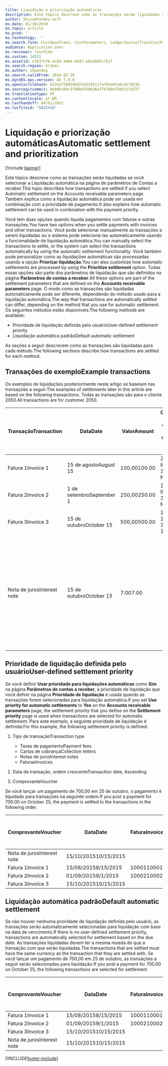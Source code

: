 ```yaml
---
title: Liquidação e priorização automáticas
description: Este tópico descreve como as transações serão liquidadas se você selecionar a Liquidação automática na página de parâmetros de Contas a receber. Também explica como a liquidação automática pode ser usada em combinação com a prioridade de pagamento.
author: ShivamPandey-msft
ms.date: 01/30/2019
ms.topic: article
ms.prod: ''
ms.technology: ''
ms.search.form: CustOpenTrans, CustParameters, LedgerJournalTransCustPaym
audience: Application User
ms.reviewer: roschlom
ms.custom: 14531
ms.assetid: e7837cf6-ec69-44b4-8d47-eba38d5c7b1f
ms.search.region: Global
ms.author: shpandey
ms.search.validFrom: 2016-02-28
ms.dyn365.ops.version: AX 7.0.0
ms.openlocfilehash: b23c6750859bd5fe519511fa765e07e8c91f8236
ms.sourcegitcommit: 0e8db169c3f90bd750826af76709ef5d621fd377
ms.translationtype: HT
ms.contentlocale: pt-BR
ms.lasthandoff: 04/01/2021
ms.locfileid: "5822410"
---
```

# <a name="automatic-settlement-and-prioritization"></a><span data-ttu-id="4097d-104">Liquidação e priorização automáticas</span><span class="sxs-lookup"><span data-stu-id="4097d-104">Automatic settlement and prioritization</span></span>

[!include [banner](../includes/banner.md)]

<span data-ttu-id="4097d-105">Este tópico descreve como as transações serão liquidadas se você selecionar a Liquidação automática na página de parâmetros de Contas a receber.</span><span class="sxs-lookup"><span data-stu-id="4097d-105">This topic describes how transactions are settled if you select Automatic settlement on the Accounts receivable parameters page.</span></span> <span data-ttu-id="4097d-106">Também explica como a liquidação automática pode ser usada em combinação com a prioridade de pagamento.</span><span class="sxs-lookup"><span data-stu-id="4097d-106">It also explains how automatic settlement can be used in combination with the payment priority.</span></span>

<span data-ttu-id="4097d-107">Você tem duas opções quando liquida pagamentos com faturas e outras transações.</span><span class="sxs-lookup"><span data-stu-id="4097d-107">You have two options when you settle payments with invoices and other transactions.</span></span> <span data-ttu-id="4097d-108">Você pode selecionar manualmente as transações a serem liquidadas ou o sistema pode selecioná-las automaticamente usando a funcionalidade de liquidação automática.</span><span class="sxs-lookup"><span data-stu-id="4097d-108">You can manually select the transactions to settle, or the system can select the transactions automatically by using the automatic settlement functionality.</span></span> <span data-ttu-id="4097d-109">Você também pode personalizar como as liquidações automáticas são processadas usando a opção **Priorizar liquidação**.</span><span class="sxs-lookup"><span data-stu-id="4097d-109">You can also customize how automatic settlements are processed by using the **Prioritize settlement** option.</span></span> <span data-ttu-id="4097d-110">Todas essas opções são parte dos parâmetros de liquidação que são definidos na página **Parâmetros de contas a receber**.</span><span class="sxs-lookup"><span data-stu-id="4097d-110">All these options are part of the settlement parameters that are defined on the **Accounts receivable parameters** page.</span></span> <span data-ttu-id="4097d-111">O modo como as transações são liquidadas automaticamente pode ser diferente, dependendo do método usado para a liquidação automática.</span><span class="sxs-lookup"><span data-stu-id="4097d-111">The way that transactions are automatically settled can differ, depending on the method that you use for automatic settlement.</span></span> <span data-ttu-id="4097d-112">Os seguintes métodos estão disponíveis:</span><span class="sxs-lookup"><span data-stu-id="4097d-112">The following methods are available:</span></span>

-   <span data-ttu-id="4097d-113">Prioridade de liquidação definida pelo usuário</span><span class="sxs-lookup"><span data-stu-id="4097d-113">User-defined settlement priority</span></span>
-   <span data-ttu-id="4097d-114">Liquidação automática padrão</span><span class="sxs-lookup"><span data-stu-id="4097d-114">Default automatic settlement</span></span>

<span data-ttu-id="4097d-115">As seções a seguir descrevem como as transações são liquidadas para cada método.</span><span class="sxs-lookup"><span data-stu-id="4097d-115">The following sections describe how transactions are settled for each method.</span></span>

## <a name="example-transactions"></a><span data-ttu-id="4097d-116">Transações de exemplo</span><span class="sxs-lookup"><span data-stu-id="4097d-116">Example transactions</span></span>
<span data-ttu-id="4097d-117">Os exemplos de liquidações posteriormente neste artigo se baseiam nas transações a seguir.</span><span class="sxs-lookup"><span data-stu-id="4097d-117">The examples of settlements later in this article are based on the following transactions.</span></span> <span data-ttu-id="4097d-118">Todas as transações são para o cliente 2050.</span><span class="sxs-lookup"><span data-stu-id="4097d-118">All transactions are for customer 2050.</span></span>

| <span data-ttu-id="4097d-119">Transação</span><span class="sxs-lookup"><span data-stu-id="4097d-119">Transaction</span></span>   | <span data-ttu-id="4097d-120">Data</span><span class="sxs-lookup"><span data-stu-id="4097d-120">Date</span></span>        | <span data-ttu-id="4097d-121">Valor</span><span class="sxs-lookup"><span data-stu-id="4097d-121">Amount</span></span> | <span data-ttu-id="4097d-122">Condições de desconto à vista</span><span class="sxs-lookup"><span data-stu-id="4097d-122">Cash discount terms</span></span> | <span data-ttu-id="4097d-123">Data do desconto à vista</span><span class="sxs-lookup"><span data-stu-id="4097d-123">Cash discount date</span></span> | <span data-ttu-id="4097d-124">Comentários</span><span class="sxs-lookup"><span data-stu-id="4097d-124">Comments</span></span>                                                                                                                                                                                      |
|---------------|-------------|--------|---------------------|--------------------|-----------------------------------------------------------------------------------------------------------------------------------------------------------------------------------------------|
| <span data-ttu-id="4097d-125">Fatura 1</span><span class="sxs-lookup"><span data-stu-id="4097d-125">Invoice 1</span></span>     | <span data-ttu-id="4097d-126">15 de agosto</span><span class="sxs-lookup"><span data-stu-id="4097d-126">August 15</span></span>   | <span data-ttu-id="4097d-127">100,00</span><span class="sxs-lookup"><span data-stu-id="4097d-127">100.00</span></span> | <span data-ttu-id="4097d-128">2%14, líquido 30</span><span class="sxs-lookup"><span data-stu-id="4097d-128">2%14, Net 30</span></span>        | <span data-ttu-id="4097d-129">29 de agosto</span><span class="sxs-lookup"><span data-stu-id="4097d-129">August 29</span></span>          |                                                                                                                                                                                               |
| <span data-ttu-id="4097d-130">Fatura 2</span><span class="sxs-lookup"><span data-stu-id="4097d-130">Invoice 2</span></span>     | <span data-ttu-id="4097d-131">1 de setembro</span><span class="sxs-lookup"><span data-stu-id="4097d-131">September 1</span></span> | <span data-ttu-id="4097d-132">250,00</span><span class="sxs-lookup"><span data-stu-id="4097d-132">250.00</span></span> | <span data-ttu-id="4097d-133">2%14, líquido 30</span><span class="sxs-lookup"><span data-stu-id="4097d-133">2%14, Net 30</span></span>        | <span data-ttu-id="4097d-134">15 de setembro</span><span class="sxs-lookup"><span data-stu-id="4097d-134">September 15</span></span>       |                                                                                                                                                                                               |
| <span data-ttu-id="4097d-135">Fatura 3</span><span class="sxs-lookup"><span data-stu-id="4097d-135">Invoice 3</span></span>     | <span data-ttu-id="4097d-136">15 de outubro</span><span class="sxs-lookup"><span data-stu-id="4097d-136">October 15</span></span>  | <span data-ttu-id="4097d-137">500,00</span><span class="sxs-lookup"><span data-stu-id="4097d-137">500.00</span></span> | <span data-ttu-id="4097d-138">2% 14/Líquido 30</span><span class="sxs-lookup"><span data-stu-id="4097d-138">2% 14/Net 30</span></span>        | <span data-ttu-id="4097d-139">29 de outubro</span><span class="sxs-lookup"><span data-stu-id="4097d-139">October 29</span></span>         |                                                                                                                                                                                               |
| <span data-ttu-id="4097d-140">Nota de juros</span><span class="sxs-lookup"><span data-stu-id="4097d-140">Interest note</span></span> | <span data-ttu-id="4097d-141">15 de outubro</span><span class="sxs-lookup"><span data-stu-id="4097d-141">October 15</span></span>  | <span data-ttu-id="4097d-142">7:00</span><span class="sxs-lookup"><span data-stu-id="4097d-142">7.00</span></span>   |                     |                    | <span data-ttu-id="4097d-143">Esta nota de juros destina-se à fatura 1 e à fatura 2.</span><span class="sxs-lookup"><span data-stu-id="4097d-143">This interest note is for invoice 1 and invoice 2.</span></span> <span data-ttu-id="4097d-144">O valor é calculado como 2% de juros em valores devidos com 30 ou mais dias de atraso.</span><span class="sxs-lookup"><span data-stu-id="4097d-144">The amount is calculated as 2-percent interest on amounts that are 30 or more days past due.</span></span> <span data-ttu-id="4097d-145">Por exemplo, 0,02 × (100,00 + 250,00) = 7,00.</span><span class="sxs-lookup"><span data-stu-id="4097d-145">For example, 0.02 × (100.00 + 250.00) = 7.00.</span></span> |

## <a name="user-defined-settlement-priority"></a><span data-ttu-id="4097d-146">Prioridade de liquidação definida pelo usuário</span><span class="sxs-lookup"><span data-stu-id="4097d-146">User-defined settlement priority</span></span>
<span data-ttu-id="4097d-147">Se você definir **Usar prioridade para liquidações automáticas** como **Sim** na página **Parâmetros de contas a receber**, a prioridade de liquidação que você definir na página **Prioridade de liquidação** é usada quando as transações forem selecionadas para liquidação automática.</span><span class="sxs-lookup"><span data-stu-id="4097d-147">If you set **Use priority for automatic settlements** to **Yes** on the **Accounts receivable parameters** page, the settlement priority that you define on the **Settlement priority** page is used when transactions are selected for automatic settlement.</span></span> <span data-ttu-id="4097d-148">Para este exemplo, a seguinte prioridade de liquidação é definida:</span><span class="sxs-lookup"><span data-stu-id="4097d-148">For this example, the following settlement priority is defined:</span></span>

1.  <span data-ttu-id="4097d-149">Tipo de transação</span><span class="sxs-lookup"><span data-stu-id="4097d-149">Transaction type</span></span>
    -   <span data-ttu-id="4097d-150">Taxas de pagamento</span><span class="sxs-lookup"><span data-stu-id="4097d-150">Payment fees</span></span>
    -   <span data-ttu-id="4097d-151">Cartas de cobrança</span><span class="sxs-lookup"><span data-stu-id="4097d-151">Collection letters</span></span>
    -   <span data-ttu-id="4097d-152">Notas de juros</span><span class="sxs-lookup"><span data-stu-id="4097d-152">Interest notes</span></span>
    -   <span data-ttu-id="4097d-153">Faturas</span><span class="sxs-lookup"><span data-stu-id="4097d-153">Invoices</span></span>

2.  <span data-ttu-id="4097d-154">Data da transação, ordem crescente</span><span class="sxs-lookup"><span data-stu-id="4097d-154">Transaction date, Ascending</span></span>
3.  <span data-ttu-id="4097d-155">Comprovante</span><span class="sxs-lookup"><span data-stu-id="4097d-155">Voucher</span></span>

<span data-ttu-id="4097d-156">Se você lançar um pagamento de 700,00 em 25 de outubro, o pagamento é liquidado para transações na seguinte ordem.</span><span class="sxs-lookup"><span data-stu-id="4097d-156">If you post a payment for 700.00 on October 25, the payment is settled to the transactions in the following order.</span></span>

| <span data-ttu-id="4097d-157">Comprovante</span><span class="sxs-lookup"><span data-stu-id="4097d-157">Voucher</span></span>       | <span data-ttu-id="4097d-158">Data</span><span class="sxs-lookup"><span data-stu-id="4097d-158">Date</span></span>       | <span data-ttu-id="4097d-159">Fatura</span><span class="sxs-lookup"><span data-stu-id="4097d-159">Invoice</span></span> | <span data-ttu-id="4097d-160">Valor na moeda da transação</span><span class="sxs-lookup"><span data-stu-id="4097d-160">Amount in transaction currency</span></span> | <span data-ttu-id="4097d-161">Valor para liquidar</span><span class="sxs-lookup"><span data-stu-id="4097d-161">Amount to settle</span></span> | <span data-ttu-id="4097d-162">Saldo</span><span class="sxs-lookup"><span data-stu-id="4097d-162">Balance</span></span> | <span data-ttu-id="4097d-163">Moeda</span><span class="sxs-lookup"><span data-stu-id="4097d-163">Currency</span></span> |
|---------------|------------|---------|--------------------------------|------------------|---------|----------|
| <span data-ttu-id="4097d-164">Nota de juros</span><span class="sxs-lookup"><span data-stu-id="4097d-164">Interest note</span></span> | <span data-ttu-id="4097d-165">15/10/2015</span><span class="sxs-lookup"><span data-stu-id="4097d-165">10/15/2015</span></span> |         | <span data-ttu-id="4097d-166">7:00</span><span class="sxs-lookup"><span data-stu-id="4097d-166">7.00</span></span>                           | <span data-ttu-id="4097d-167">7:00</span><span class="sxs-lookup"><span data-stu-id="4097d-167">7.00</span></span>             | <span data-ttu-id="4097d-168">0,00</span><span class="sxs-lookup"><span data-stu-id="4097d-168">0.00</span></span>    | <span data-ttu-id="4097d-169">USD</span><span class="sxs-lookup"><span data-stu-id="4097d-169">USD</span></span>      |
| <span data-ttu-id="4097d-170">Fatura 1</span><span class="sxs-lookup"><span data-stu-id="4097d-170">Invoice 1</span></span>     | <span data-ttu-id="4097d-171">15/08/2015</span><span class="sxs-lookup"><span data-stu-id="4097d-171">8/15/2015</span></span>  | <span data-ttu-id="4097d-172">10001</span><span class="sxs-lookup"><span data-stu-id="4097d-172">10001</span></span>   | <span data-ttu-id="4097d-173">100,00</span><span class="sxs-lookup"><span data-stu-id="4097d-173">100.00</span></span>                         | <span data-ttu-id="4097d-174">100,00</span><span class="sxs-lookup"><span data-stu-id="4097d-174">100.00</span></span>           | <span data-ttu-id="4097d-175">0,00</span><span class="sxs-lookup"><span data-stu-id="4097d-175">0.00</span></span>    | <span data-ttu-id="4097d-176">USD</span><span class="sxs-lookup"><span data-stu-id="4097d-176">USD</span></span>      |
| <span data-ttu-id="4097d-177">Fatura 2</span><span class="sxs-lookup"><span data-stu-id="4097d-177">Invoice 2</span></span>     | <span data-ttu-id="4097d-178">01/09/2015</span><span class="sxs-lookup"><span data-stu-id="4097d-178">9/1/2015</span></span>   | <span data-ttu-id="4097d-179">10002</span><span class="sxs-lookup"><span data-stu-id="4097d-179">10002</span></span>   | <span data-ttu-id="4097d-180">250,00</span><span class="sxs-lookup"><span data-stu-id="4097d-180">250.00</span></span>                         | <span data-ttu-id="4097d-181">250,00</span><span class="sxs-lookup"><span data-stu-id="4097d-181">250.00</span></span>           | <span data-ttu-id="4097d-182">0,00</span><span class="sxs-lookup"><span data-stu-id="4097d-182">0.00</span></span>    | <span data-ttu-id="4097d-183">USD</span><span class="sxs-lookup"><span data-stu-id="4097d-183">USD</span></span>      |
| <span data-ttu-id="4097d-184">Fatura 3</span><span class="sxs-lookup"><span data-stu-id="4097d-184">Invoice 3</span></span>     | <span data-ttu-id="4097d-185">15/10/2015</span><span class="sxs-lookup"><span data-stu-id="4097d-185">10/15/2015</span></span> |         | <span data-ttu-id="4097d-186">500,00</span><span class="sxs-lookup"><span data-stu-id="4097d-186">500.00</span></span>                         | <span data-ttu-id="4097d-187">343,00</span><span class="sxs-lookup"><span data-stu-id="4097d-187">343.00</span></span>           | <span data-ttu-id="4097d-188">157,00</span><span class="sxs-lookup"><span data-stu-id="4097d-188">157.00</span></span>  | <span data-ttu-id="4097d-189">USD</span><span class="sxs-lookup"><span data-stu-id="4097d-189">USD</span></span>      |

## <a name="default-automatic-settlement"></a><span data-ttu-id="4097d-190">Liquidação automática padrão</span><span class="sxs-lookup"><span data-stu-id="4097d-190">Default automatic settlement</span></span>
<span data-ttu-id="4097d-191">Se não houver nenhuma prioridade de liquidação definida pelo usuário, as transações serão automaticamente selecionadas para liquidação com base na data de vencimento.</span><span class="sxs-lookup"><span data-stu-id="4097d-191">If there is no user-defined settlement priority, transactions are automatically selected for settlement based on the due date.</span></span> <span data-ttu-id="4097d-192">As transações liquidadas devem ter a mesma moeda do que a transação com que serão liquidadas.</span><span class="sxs-lookup"><span data-stu-id="4097d-192">The transactions that are settled must have the same currency as the transaction that they are settled with.</span></span> <span data-ttu-id="4097d-193">Se você lançar um pagamento de 700,00 em 25 de outubro, as transações a seguir serão selecionadas para liquidação.</span><span class="sxs-lookup"><span data-stu-id="4097d-193">If you post a payment for 700.00 on October 25, the following transactions are selected for settlement.</span></span>

| <span data-ttu-id="4097d-194">Comprovante</span><span class="sxs-lookup"><span data-stu-id="4097d-194">Voucher</span></span>       | <span data-ttu-id="4097d-195">Data</span><span class="sxs-lookup"><span data-stu-id="4097d-195">Date</span></span>       | <span data-ttu-id="4097d-196">Fatura</span><span class="sxs-lookup"><span data-stu-id="4097d-196">Invoice</span></span> | <span data-ttu-id="4097d-197">Valor na moeda da transação</span><span class="sxs-lookup"><span data-stu-id="4097d-197">Amount in transaction currency</span></span> | <span data-ttu-id="4097d-198">Valor para liquidar</span><span class="sxs-lookup"><span data-stu-id="4097d-198">Amount to settle</span></span> | <span data-ttu-id="4097d-199">Saldo</span><span class="sxs-lookup"><span data-stu-id="4097d-199">Balance</span></span> | <span data-ttu-id="4097d-200">Moeda</span><span class="sxs-lookup"><span data-stu-id="4097d-200">Currency</span></span> |
|---------------|------------|---------|--------------------------------|------------------|---------|----------|
| <span data-ttu-id="4097d-201">Fatura 1</span><span class="sxs-lookup"><span data-stu-id="4097d-201">Invoice 1</span></span>     | <span data-ttu-id="4097d-202">15/08/2015</span><span class="sxs-lookup"><span data-stu-id="4097d-202">8/15/2015</span></span>  | <span data-ttu-id="4097d-203">10001</span><span class="sxs-lookup"><span data-stu-id="4097d-203">10001</span></span>   | <span data-ttu-id="4097d-204">100,00</span><span class="sxs-lookup"><span data-stu-id="4097d-204">100.00</span></span>                         | <span data-ttu-id="4097d-205">100,00</span><span class="sxs-lookup"><span data-stu-id="4097d-205">100.00</span></span>           | <span data-ttu-id="4097d-206">0,00</span><span class="sxs-lookup"><span data-stu-id="4097d-206">0.00</span></span>    | <span data-ttu-id="4097d-207">USD</span><span class="sxs-lookup"><span data-stu-id="4097d-207">USD</span></span>      |
| <span data-ttu-id="4097d-208">Fatura 2</span><span class="sxs-lookup"><span data-stu-id="4097d-208">Invoice 2</span></span>     | <span data-ttu-id="4097d-209">01/09/2015</span><span class="sxs-lookup"><span data-stu-id="4097d-209">9/1/2015</span></span>   | <span data-ttu-id="4097d-210">10002</span><span class="sxs-lookup"><span data-stu-id="4097d-210">10002</span></span>   | <span data-ttu-id="4097d-211">250,00</span><span class="sxs-lookup"><span data-stu-id="4097d-211">250.00</span></span>                         | <span data-ttu-id="4097d-212">250,00</span><span class="sxs-lookup"><span data-stu-id="4097d-212">250.00</span></span>           | <span data-ttu-id="4097d-213">0,00</span><span class="sxs-lookup"><span data-stu-id="4097d-213">0.00</span></span>    | <span data-ttu-id="4097d-214">USD</span><span class="sxs-lookup"><span data-stu-id="4097d-214">USD</span></span>      |
| <span data-ttu-id="4097d-215">Fatura 3</span><span class="sxs-lookup"><span data-stu-id="4097d-215">Invoice 3</span></span>     | <span data-ttu-id="4097d-216">15/10/2015</span><span class="sxs-lookup"><span data-stu-id="4097d-216">10/15/2015</span></span> |         | <span data-ttu-id="4097d-217">500.00</span><span class="sxs-lookup"><span data-stu-id="4097d-217">500.00</span></span>                         | <span data-ttu-id="4097d-218">350.00</span><span class="sxs-lookup"><span data-stu-id="4097d-218">350.00</span></span>           | <span data-ttu-id="4097d-219">150.00</span><span class="sxs-lookup"><span data-stu-id="4097d-219">150.00</span></span>  | <span data-ttu-id="4097d-220">USD</span><span class="sxs-lookup"><span data-stu-id="4097d-220">USD</span></span>      |
| <span data-ttu-id="4097d-221">Nota de juros</span><span class="sxs-lookup"><span data-stu-id="4097d-221">Interest note</span></span> | <span data-ttu-id="4097d-222">15/10/2015</span><span class="sxs-lookup"><span data-stu-id="4097d-222">10/15/2015</span></span> |         | <span data-ttu-id="4097d-223">7.00</span><span class="sxs-lookup"><span data-stu-id="4097d-223">7.00</span></span>                           | <span data-ttu-id="4097d-224">0,00</span><span class="sxs-lookup"><span data-stu-id="4097d-224">0.00</span></span>             | <span data-ttu-id="4097d-225">7.00</span><span class="sxs-lookup"><span data-stu-id="4097d-225">7.00</span></span>    | <span data-ttu-id="4097d-226">USD</span><span class="sxs-lookup"><span data-stu-id="4097d-226">USD</span></span>      |







[!INCLUDE[footer-include](../../includes/footer-banner.md)]
